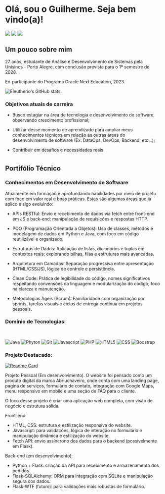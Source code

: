 # Olá, sou o Guilherme. Seja bem vindo(a)!

<div> 
  <a href="https://instagram.com/httpsdoisponto" target="_blank"><img src="https://img.shields.io/badge/-Instagram-%23E4405F?style=for-the-badge&logo=instagram&logoColor=white" target="_blank"></a>
  <a href = "mailto:eleutherio.profissional@gmail.com"><img src="https://img.shields.io/badge/-Gmail-%23333?style=for-the-badge&logo=gmail&logoColor=red" target="_blank"></a>
  <a href="https://www.linkedin.com/in/eleutherio" target="_blank"><img src="https://img.shields.io/badge/-LinkedIn-%230077B5?style=for-the-badge&logo=linkedin&logoColor=white" target="_blank"></a> 

## Um pouco sobre mim

27 anos, estudante de Análise e Desenvolvimento de Sistemas pela Unisinos - Porto Alegre, com conclusão prevista para o 1º semestre de 2028. 

Ex-participante do Programa Oracle Next Education, 2023.

 ![Eleutherio's GitHub stats](https://github-readme-stats.vercel.app/api?username=Eleutherio&show_icons=true&theme=slateorange&hide_title=true&hide_rank=true )

  ### Objetivos atuais de carreira
- Busco estagiar na área de tecnologia e desenvolvimento de software, observando crescimento profissional;

- Utilizar desse momento de aprendizado para ampliar meus conhecimentos técnicos em relação as outras áreas
do desenvolvimento de software (Ex: DataOps, DevOps, Backend, etc...);

- Contribuir em desafios e necessidades reais
#

## Portifólio Técnico

### Conhecimentos em Desenvolvimento de Software

Atualmente em formação e aprofundando habilidades por meio de projeto com foco em valor real e boas práticas. Estas são algumas áreas que já aplico e sigo evoluindo:

  - APIs RESTful: Envio e recebimento de dados via fetch entre front-end em JS e back-end; manipulação de requisições e respostas HTTP.

  - POO (Programação Orientada a Objetos): Uso de classes, métodos e modelagem de dados em Python e Java, com foco em código reutilizável e organizado.

  - Estruturas de Dados: Aplicação de listas, dicionários e tuplas em contextos reais; explorando pilhas, filas e estruturas mais avançadas.

  - Arquitetura em Camadas: Separação progressiva entre apresentação (HTML/CSS/JS), lógica de controle e persistência.

  - Clean Code: Prática de legibilidade do código, nomes significativos respeitando convensões da linguagem e modularização do código; foco na clareza e manutenção.

  - Metodologias Ágeis (Scrum): Familiaridade com organização por sprints, tarefas visuais e ciclos de entrega contínua em projetos pessoais.

### Domínio de Tecnologias:
<div style="display: inline_block"><br>
 
![Java](https://img.shields.io/badge/Java-ED8B00?style=for-the-badge&logo=openjdk&logoColor=white )
![Phyton](https://img.shields.io/badge/python-3670A0?style=for-the-badge&logo=python&logoColor=ffdd54)
![Git](https://img.shields.io/badge/Git-F05032?style=for-the-badge&logo=git&logoColor=white )
![Javascript](https://shields.io/badge/JavaScript-F7DF1E?logo=JavaScript&logoColor=000&style=flat-square)
![PHP](https://shields.io/badge/-PHP-3776AB?style=flat&logo=php)
![HTML5](https://shields.io/badge/HTML-%E2%98%85%E2%98%85%E2%98%85%E2%98%85%E2%98%85-f06529?logo=html5&logoColor=white&labelColor=f06529)
![CSS](https://img.shields.io/badge/CSS-663399?logo=css3)
![Boostrap]([https://img.shields.io/badge/Bootstrap](https://img.shields.io/badge/Bootstrap-663399?logo=bootstrap))
</div>

### Projeto Destacado:
  
  [![Readme Card](https://github-readme-stats.vercel.app/api/pin/?username=Eleutherio&repo=Abriuchaveiro&theme=slateorange)](https://github.com/Eleutherio/Abriuchaveiro)

Projeto Pessoal (Em desenvolvimento). O website foi pensado como um produto digital da marca Abriuchaveiro, onde conta com uma landing page, pagina de serviços, formulário de contato, integração com Google Maps, menu responsivo em mobile e uma seção de FAQ para o cliente.

O foco desse projeto é criar uma aplicação web completa, com visão de negócio e estrutura sólida.

  Front-end:
  - HTML, CSS: estrutura e estilização responsiva do website.
  - Javascript: para validações, lógica de interação no formulário e manipulação dinâmica e estilização do website.
  - Fetch API: envio assíncrono dos dados para o backend (possivelmente em Flask).

  Back-end (em desenvolvimento):
  - Python + Flask: criação da API para recebimento e armazenamento dos pedidos.
  - Flask-SQLAlchemy: ORM para integração com SQLite e manipulação segura dos dados.
  - Flask-WTF (futuro): para validações mais robustas de formulário.











